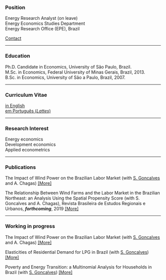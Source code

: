 ### Position

Energy Research Analyst (on leave) <br/>
Energy Economics Studies Department <br/>
Energy Research Office (EPE), Brazil

[Contact](./pages/Contact.html) <br/>

* * *

### Education

Ph.D. Candidate in Economics, University of São Paulo, Brazil. <br/> 
M.Sc. in Economics, Federal University of Minas Gerais, Brazil, 2013. <br/> 
B.Sc. in Economics, University of São a Paulo, Brazil, 2007.

* * *

### Curriculum Vitae

[in English](https://1drv.ms/b/s!AtM05b9f6Apa7AihifLzbz38mYjE?e=ms43me) <br/>
[em Português (*Lattes*)](http://lattes.cnpq.br/7220754085757410)


* * *

### Research Interest

Energy economics <br/> 
Development economics <br/> 
Applied econometrics <br/> 

* * *

### Publications

The Impact of Wind Power on the Brazilian Labor Market (with [S. Goncalves](http://www.solangegoncalves.com) and A. Chagas) [[More]](./pages/publications/WindPowerLabor.html) <br/>

The Relationship Between Wind Farms and the Labor Market in the Brazilian Northeast: an Analysis Using the Spatial Propensity Score (with S. Goncalves and A. Chagas), Revista Brasileira de Estudos Regionais e Urbanos, ***forthcoming***, 2019 [[More]](./pages/publications/WindNortheast.html) <br/>  
* * *

### Working in progress

The Impact of Wind Power on the Brazilian Labor Market (with [S. Goncalves](http://www.solangegoncalves.com) and A. Chagas) [[More]](./pages/publications/WindPowerLabor.html) <br/>

Elasticities of Residential Demand for LPG in Brazil (with [S. Goncalves](http://www.solangegoncalves.com)) [[More]](./pages/publications/ResidentialLPG.html) <br/>

Poverty and Energy Transition: a Multinomial Analysis for Households in Brazil (with [S. Goncalves](http://www.solangegoncalves.com)) [[More]](./pages/publications/PovertyEnergy.html) <br/>

